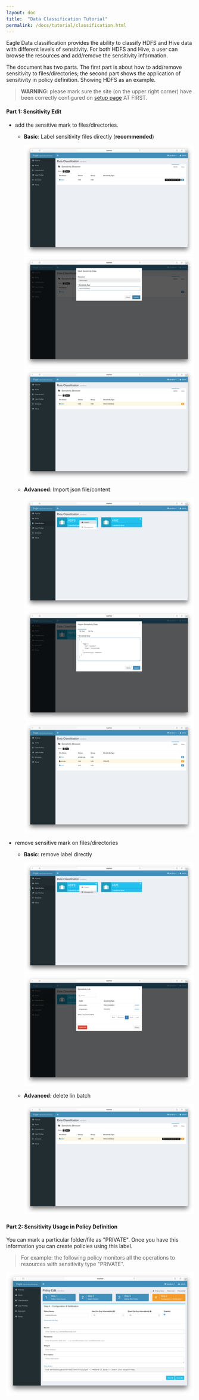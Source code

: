 ```yaml
---
layout: doc
title:  "Data Classification Tutorial" 
permalink: /docs/tutorial/classification.html
---
```


Eagle Data classification provides the ability to classify HDFS and Hive data with different levels of sensitivity.
For both HDFS and Hive, a user can browse the resources and add/remove the sensitivity information.

The document has two parts. The first part is about how to add/remove sensitivity to files/directories; the second part shows the application
of sensitivity in policy definition. Showing HDFS as an example.

> **WARNING**: please mark sure the site (on the upper right corner) have been correctly configured on [setup page](/docs/setup.html) AT FIRST.

#### **Part 1: Sensitivity Edit**

  * add the sensitive mark to files/directories.

    * **Basic**: Label sensitivity files directly (**recommended**)

       ![HDFS classification](/images/docs/hdfs-mark1.png)
       ![HDFS classification](/images/docs/hdfs-mark2.png)
       ![HDFS classification](/images/docs/hdfs-mark3.png)
    * **Advanced**: Import json file/content

        ![HDFS classification](/images/docs/hdfs-import1.png)
        ![HDFS classification](/images/docs/hdfs-import2.png)
        ![HDFS classification](/images/docs/hdfs-import3.png)


 * remove sensitive mark on files/directories

   * **Basic**: remove label directly

        ![HDFS classification](/images/docs/hdfs-delete1.png)
        ![HDFS classification](/images/docs/hdfs-delete2.png)

   * **Advanced**: delete lin batch

        ![HDFS classification](/images/docs/hdfs-remove.png)

#### **Part 2: Sensitivity Usage in Policy Definition**

You can mark a particular folder/file as "PRIVATE". Once you have this information you can create policies using this label.

> For example: the following policy monitors all the operations to resources with sensitivity type "PRIVATE".

![sensitivity type policy](/images/docs/sensitivity-policy.png)

